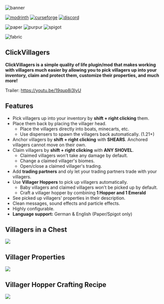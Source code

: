 ![banner](https://i.imgur.com/e8FIPeB.png)

[![modrinth](https://cdn.jsdelivr.net/npm/@intergrav/devins-badges@3/assets/cozy/available/modrinth_vector.svg)](https://modrinth.com/plugin/clickvillagers)
[![curseforge](https://cdn.jsdelivr.net/npm/@intergrav/devins-badges@3/assets/cozy/available/curseforge_vector.svg)](https://www.curseforge.com/minecraft/mc-mods/clickvillagers)
[![discord](https://cdn.jsdelivr.net/npm/@intergrav/devins-badges@3/assets/cozy-minimal/social/discord-plural_vector.svg)](https://discord.gg/zUetzp3Gzk)

![paper](https://cdn.jsdelivr.net/npm/@intergrav/devins-badges@3/assets/compact/supported/paper_vector.svg)
![purpur](https://cdn.jsdelivr.net/npm/@intergrav/devins-badges@3/assets/compact/supported/purpur_vector.svg)
![spigot](https://cdn.jsdelivr.net/npm/@intergrav/devins-badges@3/assets/compact/supported/spigot_vector.svg)

![fabric](https://cdn.jsdelivr.net/npm/@intergrav/devins-badges@3/assets/compact/supported/fabric_vector.svg)



## ClickVillagers
**ClickVillagers is a simple quality of life plugin/mod that makes working with villagers much easier by allowing you to pick villagers up into your inventory, claim and protect them, customize their properties, and much more!**

Trailer: https://youtu.be/19qup8i3IyU

## Features
- Pick villagers up into your inventory by **shift + right clicking** them.
- Place them back by placing the villager head.
  - Place the villagers directly into boats, minecarts, etc.
  - Use dispensers to spawn the villagers back automatically. (1.21+)
- Anchor villagers by **shift + right clicking** with **SHEARS**. Anchored villagers cannot move on their own.
- Claim villagers by **shift + right clicking** with **ANY SHOVEL**.
  - Claimed villagers won't take any damage by default.
  - Change a claimed villager's biomes.
  - Open/close a claimed villager's trading.
- Add **trading partners** and oly let your trading partners trade with your villagers.
- Use **Villager Hoppers** to pick up villagers automatically.
  - Baby villagers and claimed villagers won't be picked up by default.
  - Craft a villager hopper by combining **1 Hopper and 1 Emerald**
- See picked up villagers' properties in their description.
- Clean messages, sound effects and particle effects.
- Highly configurable.
- **Language support:** German & English (Paper/Spigot only)

## Villagers in a Chest
![](https://i.imgur.com/ZzGJEZ4.png)
## Villager Properties
![](https://i.imgur.com/V0BYH65.jpeg)
## Villager Hopper Crafting Recipe
![](https://i.imgur.com/AYPEqkW.jpeg)
